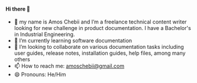 #### Hi there 👋
- 🔭 my name is Amos Chebii and I’m a freelance technical content writer looking for new challenge in product documentation. I have a Bachelor's in Industrial Engineering.
- 🌱 I’m currently learning software documentation
- 👯 I’m looking to collaborate on various documentation tasks including user guides, release notes, installation guides, help files, among many others
- 📫 How to reach me: amoschebii@gmail.com
- 😄 Pronouns: He/Him

